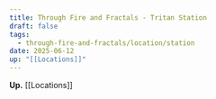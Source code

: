 ```yaml
---
title: Through Fire and Fractals - Tritan Station
draft: false
tags:
  - through-fire-and-fractals/location/station
date: 2025-06-12
up: "[[Locations]]"
---
```

**Up.** [[Locations]]